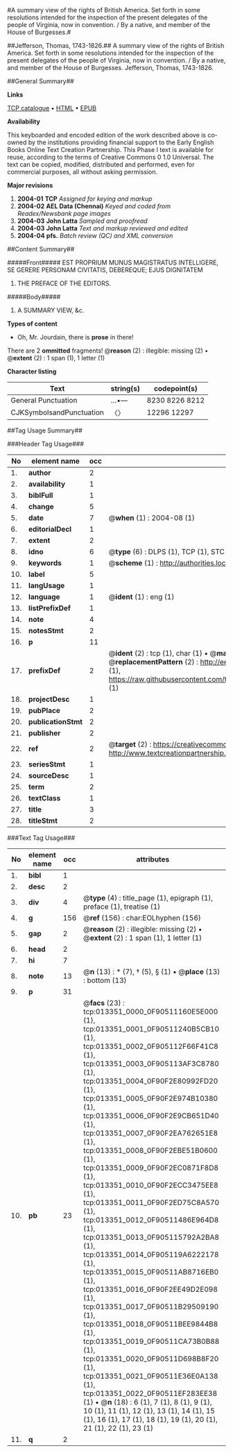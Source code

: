 #A summary view of the rights of British America. Set forth in some resolutions intended for the inspection of the present delegates of the people of Virginia, now in convention. / By a native, and member of the House of Burgesses.#

##Jefferson, Thomas, 1743-1826.##
A summary view of the rights of British America. Set forth in some resolutions intended for the inspection of the present delegates of the people of Virginia, now in convention. / By a native, and member of the House of Burgesses.
Jefferson, Thomas, 1743-1826.

##General Summary##

**Links**

[TCP catalogue](http://www.ota.ox.ac.uk/tcp/)  • 
[HTML](http://tei.it.ox.ac.uk/tcp/Texts-HTML/free/N10/N10536.html)  • 
[EPUB](http://tei.it.ox.ac.uk/tcp/Texts-EPUB/free/N10/N10536.epub)

**Availability**

This keyboarded and encoded edition of the
	       work described above is co-owned by the institutions
	       providing financial support to the Early English Books
	       Online Text Creation Partnership. This Phase I text is
	       available for reuse, according to the terms of Creative
	       Commons 0 1.0 Universal. The text can be copied,
	       modified, distributed and performed, even for
	       commercial purposes, all without asking permission.

**Major revisions**

1. __2004-01__ __TCP__ *Assigned for keying and markup*
1. __2004-02__ __AEL Data (Chennai)__ *Keyed and coded from Readex/Newsbank page images*
1. __2004-03__ __John Latta__ *Sampled and proofread*
1. __2004-03__ __John Latta__ *Text and markup reviewed and edited*
1. __2004-04__ __pfs.__ *Batch review (QC) and XML conversion*

##Content Summary##

#####Front#####
EST PROPRIUM MUNUS MAGISTRATUS INTELLIGERE, SE GERERE PERSONAM CIVITATIS, DEBEREQUE; EJUS DIGNITATEM
1. THE PREFACE OF THE EDITORS.

#####Body#####

1. A SUMMARY VIEW, &c.

**Types of content**

  * Oh, Mr. Jourdain, there is **prose** in there!

There are 2 **ommitted** fragments! 
 @__reason__ (2) : illegible: missing (2)  •  @__extent__ (2) : 1 span (1), 1 letter (1)

**Character listing**


|Text|string(s)|codepoint(s)|
|---|---|---|
|General Punctuation|…•—|8230 8226 8212|
|CJKSymbolsandPunctuation|〈〉|12296 12297|

##Tag Usage Summary##

###Header Tag Usage###

|No|element name|occ|attributes|
|---|---|---|---|
|1.|__author__|2||
|2.|__availability__|1||
|3.|__biblFull__|1||
|4.|__change__|5||
|5.|__date__|7| @__when__ (1) : 2004-08 (1)|
|6.|__editorialDecl__|1||
|7.|__extent__|2||
|8.|__idno__|6| @__type__ (6) : DLPS (1), TCP (1), STC (1), NOTIS (1), IMAGE-SET (1), EVANS-CITATION (1)|
|9.|__keywords__|1| @__scheme__ (1) : http://authorities.loc.gov/ (1)|
|10.|__label__|5||
|11.|__langUsage__|1||
|12.|__language__|1| @__ident__ (1) : eng (1)|
|13.|__listPrefixDef__|1||
|14.|__note__|4||
|15.|__notesStmt__|2||
|16.|__p__|11||
|17.|__prefixDef__|2| @__ident__ (2) : tcp (1), char (1)  •  @__matchPattern__ (2) : ([0-9\-]+):([0-9IVX]+) (1), (.+) (1)  •  @__replacementPattern__ (2) : http://eebo.chadwyck.com/downloadtiff?vid=$1&page=$2 (1), https://raw.githubusercontent.com/textcreationpartnership/Texts/master/tcpchars.xml#$1 (1)|
|18.|__projectDesc__|1||
|19.|__pubPlace__|2||
|20.|__publicationStmt__|2||
|21.|__publisher__|2||
|22.|__ref__|2| @__target__ (2) : https://creativecommons.org/publicdomain/zero/1.0/ (1), http://www.textcreationpartnership.org/docs/. (1)|
|23.|__seriesStmt__|1||
|24.|__sourceDesc__|1||
|25.|__term__|2||
|26.|__textClass__|1||
|27.|__title__|3||
|28.|__titleStmt__|2||


###Text Tag Usage###

|No|element name|occ|attributes|
|---|---|---|---|
|1.|__bibl__|1||
|2.|__desc__|2||
|3.|__div__|4| @__type__ (4) : title_page (1), epigraph (1), preface (1), treatise (1)|
|4.|__g__|156| @__ref__ (156) : char:EOLhyphen (156)|
|5.|__gap__|2| @__reason__ (2) : illegible: missing (2)  •  @__extent__ (2) : 1 span (1), 1 letter (1)|
|6.|__head__|2||
|7.|__hi__|7||
|8.|__note__|13| @__n__ (13) : * (7), † (5), § (1)  •  @__place__ (13) : bottom (13)|
|9.|__p__|31||
|10.|__pb__|23| @__facs__ (23) : tcp:013351_0000_0F90511160E5E000 (1), tcp:013351_0001_0F90511240B5CB10 (1), tcp:013351_0002_0F905112F66F41C8 (1), tcp:013351_0003_0F905113AF3C8780 (1), tcp:013351_0004_0F90F2E80992FD20 (1), tcp:013351_0005_0F90F2E974B10380 (1), tcp:013351_0006_0F90F2E9CB651D40 (1), tcp:013351_0007_0F90F2EA762651E8 (1), tcp:013351_0008_0F90F2EBE51B0600 (1), tcp:013351_0009_0F90F2EC0871F8D8 (1), tcp:013351_0010_0F90F2ECC3475EE8 (1), tcp:013351_0011_0F90F2ED75C8A570 (1), tcp:013351_0012_0F90511486E964D8 (1), tcp:013351_0013_0F905115792A2BA8 (1), tcp:013351_0014_0F905119A6222178 (1), tcp:013351_0015_0F90511AB8716EB0 (1), tcp:013351_0016_0F90F2EE49D2E098 (1), tcp:013351_0017_0F90511B29509190 (1), tcp:013351_0018_0F90511BEE9844B8 (1), tcp:013351_0019_0F90511CA73B0B88 (1), tcp:013351_0020_0F90511D698B8F20 (1), tcp:013351_0021_0F90511E36E0A138 (1), tcp:013351_0022_0F90511EF283EE38 (1)  •  @__n__ (18) : 6 (1), 7 (1), 8 (1), 9 (1), 10 (1), 11 (1), 12 (1), 13 (1), 14 (1), 15 (1), 16 (1), 17 (1), 18 (1), 19 (1), 20 (1), 21 (1), 22 (1), 23 (1)|
|11.|__q__|2||
